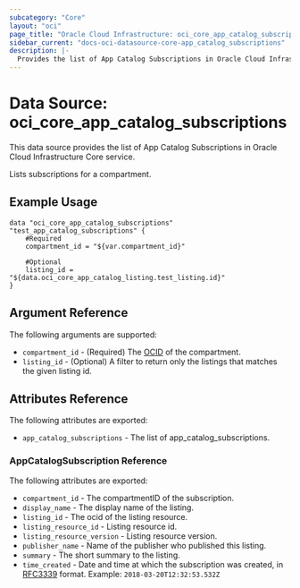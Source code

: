```yaml
---
subcategory: "Core"
layout: "oci"
page_title: "Oracle Cloud Infrastructure: oci_core_app_catalog_subscriptions"
sidebar_current: "docs-oci-datasource-core-app_catalog_subscriptions"
description: |-
  Provides the list of App Catalog Subscriptions in Oracle Cloud Infrastructure Core service
---
```


# Data Source: oci_core_app_catalog_subscriptions
This data source provides the list of App Catalog Subscriptions in Oracle Cloud Infrastructure Core service.

Lists subscriptions for a compartment.

## Example Usage

```hcl
data "oci_core_app_catalog_subscriptions" "test_app_catalog_subscriptions" {
	#Required
	compartment_id = "${var.compartment_id}"

	#Optional
	listing_id = "${data.oci_core_app_catalog_listing.test_listing.id}"
}
```

## Argument Reference

The following arguments are supported:

* `compartment_id` - (Required) The [OCID](https://docs.cloud.oracle.com/iaas/Content/General/Concepts/identifiers.htm) of the compartment.
* `listing_id` - (Optional) A filter to return only the listings that matches the given listing id. 


## Attributes Reference

The following attributes are exported:

* `app_catalog_subscriptions` - The list of app_catalog_subscriptions.

### AppCatalogSubscription Reference

The following attributes are exported:

* `compartment_id` - The compartmentID of the subscription.
* `display_name` - The display name of the listing.
* `listing_id` - The ocid of the listing resource.
* `listing_resource_id` - Listing resource id.
* `listing_resource_version` - Listing resource version.
* `publisher_name` - Name of the publisher who published this listing.
* `summary` - The short summary to the listing.
* `time_created` - Date and time at which the subscription was created, in [RFC3339](https://tools.ietf.org/html/rfc3339) format. Example: `2018-03-20T12:32:53.532Z` 

